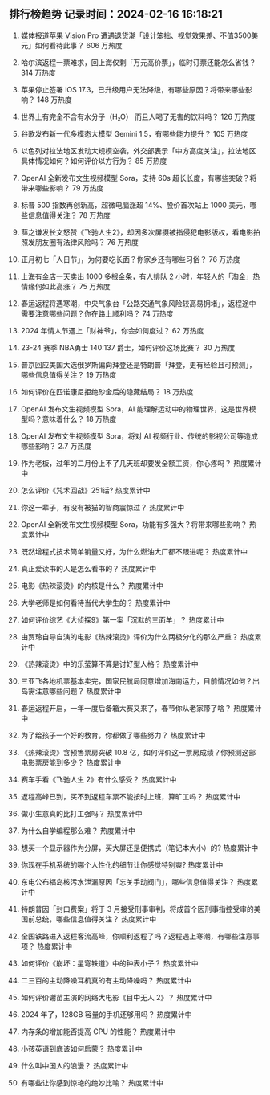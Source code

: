 
## 排行榜趋势 记录时间：2024-02-16 16:18:21
  
  1. 媒体报道苹果 Vision Pro 遭遇退货潮「设计笨拙、视觉效果差、不值3500美元」如何看待此事？ 606 万热度
    
  2. 哈尔滨返程一票难求，回上海仅剩「万元高价票」，临时订票还能怎么省钱？ 314 万热度
    
  3. 苹果停止签署 iOS 17.3，已升级用户无法降级，有哪些原因？将带来哪些影响？ 148 万热度
    
  4. 世界上有完全不含有水分子（H₂O） 而且人喝了无害的饮料吗？ 126 万热度
    
  5. 谷歌发布新一代多模态大模型 Gemini 1.5，有哪些能力提升？ 105 万热度
    
  6. 以色列对拉法地区发动大规模空袭，外交部表示「中方高度关注」，拉法地区具体情况如何？如何评价以方行为？ 85 万热度
    
  7. OpenAI 全新发布文生视频模型 Sora，支持 60s 超长长度，有哪些突破？将带来哪些影响？ 79 万热度
    
  8. 标普 500 指数再创新高，超微电脑涨超 14%、股价首次站上 1000 美元，哪些信息值得关注？ 78 万热度
    
  9. 薛之谦发长文怒赞《飞驰人生2》，却因多次屏摄被指侵犯电影版权，看电影拍照发朋友圈有法律风险吗？ 76 万热度
    
  10. 正月初七「人日节」，为何要吃长面？你家乡还有哪些习俗？ 76 万热度
    
  11. 上海有金店一天卖出 1000 多根金条，有人排队 2 小时，年轻人的「淘金」热情缘何如此高涨？ 75 万热度
    
  12. 春运返程将遇寒潮，中央气象台「公路交通气象风险较高易拥堵」，返程途中需要注意哪些问题？你在路上顺利吗？ 74 万热度
    
  13. 2024 年情人节遇上「财神爷」，你会如何度过？ 62 万热度
    
  14. 23-24 赛季 NBA勇士 140:137 爵士，如何评价这场比赛？ 30 万热度
    
  15. 普京回应美国大选俄罗斯偏向拜登还是特朗普「拜登，更有经验且可预测」，哪些信息值得关注？ 19 万热度
    
  16. 如何评价在匹诺康尼拒绝砂金后的隐藏结局？ 18 万热度
    
  17. OpenAI 发布文生视频模型 Sora，AI 能理解运动中的物理世界，这是世界模型吗？意味着什么？ 18 万热度
    
  18. OpenAI 发布文生视频模型 Sora，将对 AI 视频行业、传统的影视公司等造成哪些影响？ 2.7 万热度
    
  19. 作为老板，过年的二月份上不了几天班却要发全额工资，你心疼吗？ 热度累计中
    
  20. 怎么评价《咒术回战》251话? 热度累计中
    
  21. 你这一辈子，有没有被猫的智商震惊过？ 热度累计中
    
  22. OpenAI 全新发布文生视频模型 Sora，功能有多强大？将带来哪些影响？ 热度累计中
    
  23. 既然增程式技术简单销量又好，为什么燃油大厂都不跟进呢？ 热度累计中
    
  24. 真正爱读书的人是怎么看书的？ 热度累计中
    
  25. 电影《热辣滚烫》的内核是什么？ 热度累计中
    
  26. 大学老师是如何看待当代大学生的？ 热度累计中
    
  27. 如何评价综艺《大侦探9》第一案「沉默的三面羊」？ 热度累计中
    
  28. 由贾玲自导自演的电影《热辣滚烫》评价为什么两极分化的那么严重？ 热度累计中
    
  29. 《热辣滚烫》中的乐莹算不算是讨好型人格？ 热度累计中
    
  30. 三亚飞各地机票基本卖完，国家民航局同意增加海南运力，目前情况如何？出岛需注意哪些问题？ 热度累计中
    
  31. 春运返程开启，一年一度后备箱大赛又来了，春节你从老家带了啥？ 热度累计中
    
  32. 为了给孩子一个好的教育，你都做了哪些努力？ 热度累计中
    
  33. 《热辣滚烫》含预售票房突破 10.8 亿，如何评价这一票房成绩？你预测这部电影票房能到多少？ 热度累计中
    
  34. 赛车手看《飞驰人生 2》有什么感受？ 热度累计中
    
  35. 返程高峰已到，买不到返程车票不能按时上班，算旷工吗？ 热度累计中
    
  36. 做小生意真的比打工强吗？ 热度累计中
    
  37. 为什么自学编程那么难？ 热度累计中
    
  38. 想买一个显示器作为分屏，买大屏还是便携式（笔记本大小）的? 热度累计中
    
  39. 你现在手机系统的哪个人性化的细节让你感觉特别爽? 热度累计中
    
  40. 东电公布福岛核污水泄漏原因「忘关手动阀门」，哪些信息值得关注？ 热度累计中
    
  41. 特朗普因「封口费案」将于 3 月接受刑事审判，将成首个因刑事指控受审的美国前总统，哪些信息值得关注？ 热度累计中
    
  42. 全国铁路进入返程客流高峰，你顺利返程了吗？返程遇上寒潮，有哪些注意事项？ 热度累计中
    
  43. 如何评价《崩坏：星穹铁道》中的钟表小子？ 热度累计中
    
  44. 二三百的主动降噪耳机真的有主动降噪吗？ 热度累计中
    
  45. 如何评价谢苗主演的网络大电影《目中无人 2》？ 热度累计中
    
  46. 2024 年了，128GB 容量的手机还够用吗？ 热度累计中
    
  47. 内存条的增加能否提高 CPU 的性能？ 热度累计中
    
  48. 小孩英语到底该如何启蒙？ 热度累计中
    
  49. 什么叫中国人的浪漫？ 热度累计中
    
  50. 有哪些让你感到惊艳的绝妙比喻？ 热度累计中
    